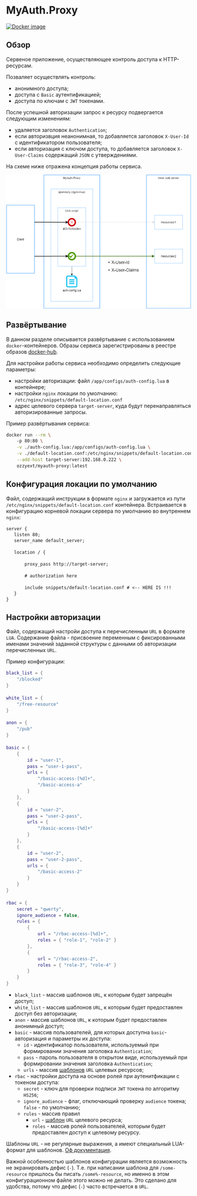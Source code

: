 # MyAuth.Proxy

[![Docker image](https://img.shields.io/docker/v/ozzyext/myauth-proxy?sort=semver)](https://hub.docker.com/r/ozzyext/myauth-proxy)

## Обзор

Сервеное приложение, осуществляющее контроль доступа к HTTP-ресурсам. 

Позваляет осуществлять контроль:

* анонимного доступа;
* доступа с `Basic` аутентификацией;
* доступа по ключам с `JWT` токенами.

После успешной авторизации запрос к ресурсу подвергается следующим изменениям:

* удаляется заголовок `Authentication`;
* если авторизвция неанонимная, то добавляется заголовок `X-User-Id` с идентификатором пользователя;
* если авторизация с ключом доступа, то добавляется заголовок `X-User-Claims` содержащий `JSON` с утверждениями.

На схеме ниже отражена концепция работы сервиса.

![](./doc/my-auth-proxy.png)

## Развёртывание

В данном разделе описывается развёртывание с использованием `docker`-контейнеров. Образы сервиса зарегистрированы в реестре образов [docker-hub](https://hub.docker.com/r/ozzyext/myauth-proxy).

Для настройки работы сервиса необходимо определить следующие параметры:

* настройки авторизации: файл `/app/configs/auth-config.lua` в контейнере;
* настройки `nginx` локации по умолчанию: `/etc/nginx/snippets/default-location.conf`
* адрес целевого сервера `target-server`, куда будут перенаправляться авторизированные запросы.

Пример развёртывания сервиса:

```bash
docker run --rm \ 
	-p 80:80 \
	-v ./auth-config.lua:/app/configs/auth-config.lua \
	-v ./default-location.conf:/etc/nginx/snippets/default-location.conf \
	--add-host target-server:192.168.0.222 \
	ozzyext/myauth-proxy:latest
```

## Конфигурация локации по умолчанию

Файл, содержащий инструкции в формате `nginx` и загружается из пути `/etc/nginx/snippets/default-location.conf` контейнера. Встраивается в конфигурацию корневой локации сервера по умолчанию во внутреннем `nginx`:

 ```nginx
server {
	listen 80;
	server_name default_server;

	location / {

		proxy_pass http://target-server;

		# authorization here

		include snippets/default-location.conf # <-- HERE IS !!!
	}
}
 ```

## Настройки авторизации

Файл, содержащий настройи доступа к перечисленным `URL` в формате `LUA`. Содержание файла - присвоение переменным с фиксированными именами значений заданной структуры с данными об авторизации перечисленных `URL`.

Пример конфигурации:

```lua
black_list = {
    "/blocked"
}

white_list = {
    "/free-resource"
}

anon = {
	"/pub"
}

basic = {
	{
		id = "user-1",
		pass = "user-1-pass",
		urls = {
			"/basic-access-[%d]+",
			"/basic-access-a"
		}
	},
	{
		id = "user-2",
		pass = "user-2-pass",
		urls = {
			"/basic-access-[%d]+"			
		}
	},
	{
		id = "user-2",
		pass = "user-2-pass",
		urls = {
			"/basic-access-2"			
		}
	}
}

rbac = {
	secret = "qwerty",
    ignore_audience = false,
	rules = {
		{
			url = "/rbac-access-[%d]+",
			roles = { "role-1", "role-2" } 
		},
		{
			url = "/rbac-access-2",
			roles = { "role-3", "role-4" } 
		}
	}
}
```

* `black_list` -  массив шаблонов `URL`, к которым будет запрещён доступ;
* `white_list` -  массив шаблонов `URL`, к которым будет предоставлен доступ без авторизации;
* `anon` - массив шаблонов `URL`, к которым будет предоставлен анонимный доступ;
* `basic` - массив пользователей, для которых доступна `basic`-авторизация и параметры их доступа:
  * `id` - идентификатор пользователя, используемый при формировании значения заголовка `Authentication`;
  * `pass` - пароль пользователя в открытом виде, используемый при формировании значения заголовка `Authentication`;
  * `urls` - массив [шаблонов](https://www.lua.org/pil/20.2.html) `URL` целевых ресурсов;
* `rbac` - настройки доступа на основе ролей при аутенитфикации с токеном доступа:
  * `secret` - ключ для проверки подписи `JWT` токена по алгоритму `HS256`;
  * `ignore_audience` - флаг, отключающий проверку `audience` токена; `false` - по умолчанию;
  * `rules` - массив правил
    * `url` - [шаблон](https://www.lua.org/pil/20.2.html) `URL` целевого ресурса;
    * `roles` - массив ролей пользователей, которым будет предоставлен доступ к целевому ресурсу.

Шаблоны `URL` - не регулярные выражения, а имеют специальный LUA-формат для шаблонов. [Оф документация](https://www.lua.org/pil/20.2.html). 

Важной особенностью шаблонов конфигурации является возможность не экранировать дефис (`-`). Т.е. при написании шаблона для `/some-resource` пришлось бы писать `/some%-resource`, но именно в этом конфигурационном файле этого можно не делать. Это сделано для удобства, потому что дефис (`-`) часто встречается в `URL`.
